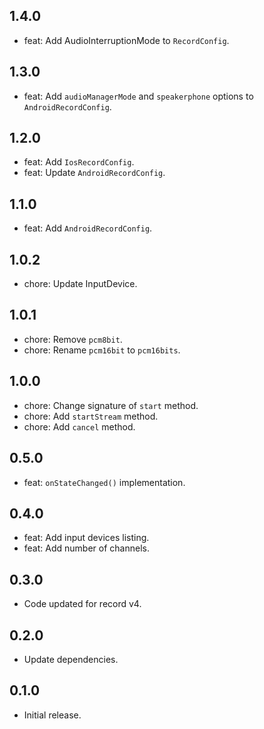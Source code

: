 ## 1.4.0
* feat: Add AudioInterruptionMode to `RecordConfig`.

## 1.3.0
* feat: Add `audioManagerMode` and `speakerphone` options to `AndroidRecordConfig`.

## 1.2.0
* feat: Add `IosRecordConfig`.
* feat: Update `AndroidRecordConfig`.

## 1.1.0
* feat: Add `AndroidRecordConfig`.

## 1.0.2
* chore: Update InputDevice.

## 1.0.1
* chore: Remove `pcm8bit`.
* chore: Rename `pcm16bit` to `pcm16bits`.

## 1.0.0
* chore: Change signature of `start` method.
* chore: Add `startStream` method.
* chore: Add `cancel` method.

## 0.5.0
* feat: `onStateChanged()` implementation.

## 0.4.0
- feat: Add input devices listing.
- feat: Add number of channels.

## 0.3.0
- Code updated for record v4.

## 0.2.0
- Update dependencies.

## 0.1.0
- Initial release.